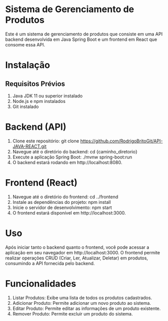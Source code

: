 # Sistema de Gerenciamento de Produtos

Este é um sistema de gerenciamento de produtos que consiste em uma API backend desenvolvida em Java Spring Boot e um frontend em React que consome essa API.

# Instalação
## Requisitos Prévios

1. Java JDK 11 ou superior instalado
2. Node.js e npm instalados
3. Git instalado

# Backend (API)

1. Clone este repositório:
   git clone https://github.com/RodrigoBritoGit/API-JAVA-REACT.git
2. Navegue até o diretório do backend:
   cd {caminho_diretorio}
3. Execute a aplicação Spring Boot:
   ./mvnw spring-boot:run
4. O backend estará rodando em http://localhost:8080.

# Frontend (React)

1. Navegue até o diretório do frontend:
   cd ../frontend
2. Instale as dependências do projeto:
   npm install
3. Inicie o servidor de desenvolvimento:
   npm start
4. O frontend estará disponível em http://localhost:3000.

# Uso

Após iniciar tanto o backend quanto o frontend, você pode acessar a aplicação em seu navegador em http://localhost:3000. O frontend permite realizar operações CRUD (Criar, Ler, Atualizar, Deletar) em produtos, consumindo a API fornecida pelo backend.

# Funcionalidades

1. Listar Produtos: Exibe uma lista de todos os produtos cadastrados.
2. Adicionar Produto: Permite adicionar um novo produto ao sistema.
3. Editar Produto: Permite editar as informações de um produto existente.
4. Remover Produto: Permite excluir um produto do sistema.
